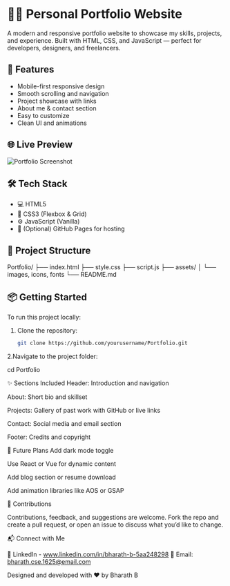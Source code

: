 # 🧑‍💻 Personal Portfolio Website

A modern and responsive portfolio website to showcase my skills, projects, and experience. Built with HTML, CSS, and JavaScript — perfect for developers, designers, and freelancers.

## 🚀 Features

- Mobile-first responsive design
- Smooth scrolling and navigation
- Project showcase with links
- About me & contact section
- Easy to customize
- Clean UI and animations

## 🌐 Live Preview

![Portfolio Screenshot](<img width="945" height="470" alt="portfolio" src="https://github.com/user-attachments/assets/2d9809fc-8777-4f81-87bc-8f2f4ddd1306" />
)  


## 🛠️ Tech Stack

- 💻 HTML5
- 🎨 CSS3 (Flexbox & Grid)
- ⚙️ JavaScript (Vanilla)
- 🔧 (Optional) GitHub Pages for hosting

## 📁 Project Structure

Portfolio/
├── index.html
├── style.css
├── script.js
├── assets/
│ └── images, icons, fonts
└── README.md



## 📦 Getting Started

To run this project locally:

1. Clone the repository:
   ```bash
   git clone https://github.com/yourusername/Portfolio.git


2.Navigate to the project folder:

cd Portfolio

✨ Sections Included
Header: Introduction and navigation

About: Short bio and skillset

Projects: Gallery of past work with GitHub or live links

Contact: Social media and email section

Footer: Credits and copyright

🧠 Future Plans
Add dark mode toggle

Use React or Vue for dynamic content

Add blog section or resume download

Add animation libraries like AOS or GSAP

🙌 Contributions

Contributions, feedback, and suggestions are welcome. Fork the repo and create a pull request, or open an issue to discuss what you’d like to change.


📬 Connect with Me

🔗 LinkedIn - www.linkedin.com/in/bharath-b-5aa248298
📧 Email: bharath.cse.1625@email.com

Designed and developed with ❤️ by Bharath B
